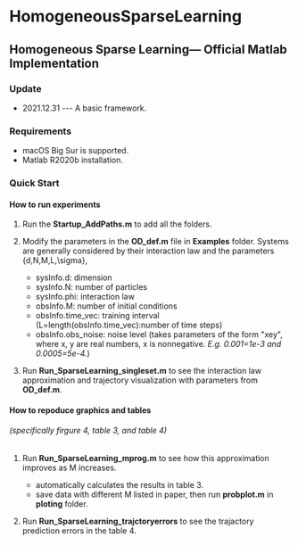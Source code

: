 # HomogeneousSparseLearning

## Homogeneous Sparse Learning&mdash; Official Matlab Implementation

### Update

- 2021.12.31 ---  A basic framework.

### Requirements

* macOS Big Sur is supported. 
* Matlab R2020b installation. 

### Quick Start

#### How to run experiments 

1. Run the **Startup_AddPaths.m** to add all the folders.

2. Modify the parameters in the **OD_def.m** file in **Examples** folder.
   Systems are generally considered by their interaction law and the parameters {d,N,M,L,\sigma}, 
      * sysInfo.d:            dimension
      * sysInfo.N:            number of particles
      * sysInfo.phi:          interaction law
      * obsInfo.M:            number of initial conditions
      * obsInfo.time_vec:     training interval (L=length(obsInfo.time_vec):number of time steps)
      * obsInfo.obs_noise:    noise level (takes parameters of the form "xey", where x, y are real numbers, x is nonnegative.  *E.g. 0.001=1e-3 and 0.0005=5e-4.*)
   
3. Run **Run_SparseLearning_singleset.m** to see the interaction law approximation and trajectory visualization with parameters from **OD_def.m**.

#### How to repoduce graphics and tables
###### (specifically firgure 4, table 3, and table 4)

1. Run **Run_SparseLearning_mprog.m** to see how this approximation improves as M increases.
      * automatically calculates the results in table 3.   
      * save data with different M listed in paper, then run **probplot.m** in **ploting** folder.

2. Run **Run_SparseLearning_trajctoryerrors** to see the trajactory prediction errors in the table 4. 


